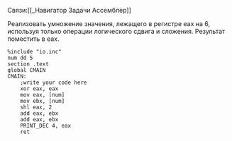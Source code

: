 Связи:[[_Навигатор Задачи Ассемблер]]

Реализовать умножение значения, лежащего в регистре eax на 6, используя только операции логического сдвига и сложения. Результат поместить в eax.
~~~
%include "io.inc"
num dd 5
section .text
global CMAIN
CMAIN:
    ;write your code here
    xor eax, eax
    mov eax, [num]
    mov ebx, [num]
    shl eax, 2
    add eax, ebx
    add eax, ebx
    PRINT_DEC 4, eax
    ret
~~~
